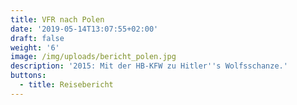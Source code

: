 ```yaml
---
title: VFR nach Polen
date: '2019-05-14T13:07:55+02:00'
draft: false
weight: '6'
image: /img/uploads/bericht_polen.jpg
description: '2015: Mit der HB-KFW zu Hitler''s Wolfsschanze.'
buttons:
  - title: Reisebericht
---
```


